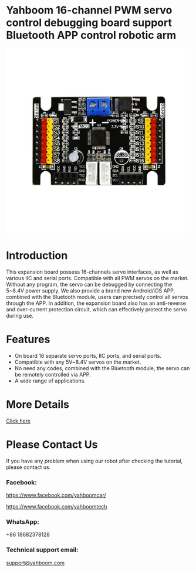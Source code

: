 # Yahboom 16-channel PWM servo control debugging board support Bluetooth APP control robotic arm
![](https://github.com/YahboomTechnology/16-channels-servo-debugging-board/blob/master/16-channel-servo-control-board.jpg)
# Introduction
This expansion board possess 16-channels servo interfaces, as well as various IIC and serial ports. Compatible with all PWM servos on the market. Without any program, the servo can be debugged by connecting the 5~8.4V power supply. We also provide a brand new Android/iOS APP, combined with the Bluetooth module, users can precisely control all servos through the APP. In addition, the expansion board also has an anti-reverse and over-current protection circuit, which can effectively protect the servo during use.
# Features
* On board 16 separate servo ports, IIC ports, and serial ports.
* Compatible with any 5V~8.4V servos on the market.
* No need any codes, combined with the Bluetooth module, the servo can be remotely controlled via APP.
* A wide range of applications.

# More Details
[Click here](https://category.yahboom.net/products/16-servo-ctrl)

# Please Contact Us
If you have any problem when using our robot after checking the tutorial, please contact us.

### Facebook: 
https://www.facebook.com/yahboomcar/ 
  
https://www.facebook.com/yahboomtech
### WhatsApp:
+86 18682378128

### Technical support email: 
support@yahboom.com

